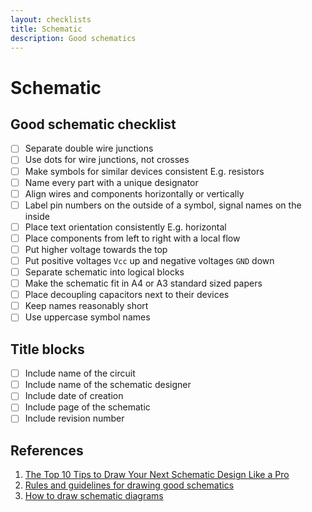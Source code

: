 ```yaml
---
layout: checklists
title: Schematic
description: Good schematics
---
```


# Schematic

## Good schematic checklist

- [ ] Separate double wire junctions
- [ ] Use dots for wire junctions, not crosses
- [ ] Make symbols for similar devices consistent E.g. resistors
- [ ] Name every part with a unique designator
- [ ] Align wires and components horizontally or vertically
- [ ] Label pin numbers on the outside of a symbol, signal names on the inside
- [ ] Place text orientation consistently E.g. horizontal
- [ ] Place components from left to right with a local flow
- [ ] Put higher voltage towards the top
- [ ] Put positive voltages `Vcc` up and negative voltages `GND` down
- [ ] Separate schematic into logical blocks
- [ ] Make the schematic fit in A4 or A3 standard sized papers
- [ ] Place decoupling capacitors next to their devices
- [ ] Keep names reasonably short
- [ ] Use uppercase symbol names

## Title blocks

- [ ] Include name of the circuit
- [ ] Include name of the schematic designer
- [ ] Include date of creation
- [ ] Include page of the schematic
- [ ] Include revision number

## References

1. [The Top 10 Tips to Draw Your Next Schematic Design Like a Pro](https://www.autodesk.com/products/eagle/blog/top-10-tips-draw-next-schematic-design-like-pro/)
1. [Rules and guidelines for drawing good schematics](https://electronics.stackexchange.com/questions/28251/rules-and-guidelines-for-drawing-good-schematics)
1. [How to draw schematic diagrams](http://opencircuitdesign.com/xcircuit/goodschem/goodschem.html)
